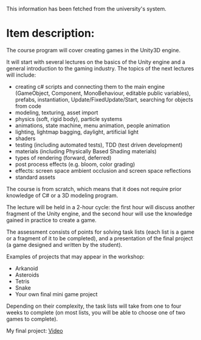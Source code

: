 This information has been fetched from the university's system.

# Item description:

The course program will cover creating games in the Unity3D engine.

It will start with several lectures on the basics of the Unity engine and a general introduction to the gaming industry.
The topics of the next lectures will include:

* creating c# scripts and connecting them to the main engine (GameObject, Component, MonoBehaviour, editable public variables), prefabs, instantiation, Update/FixedUpdate/Start, searching for objects from code
* modeling, texturing, asset import
* physics (soft, rigid body), particle systems
* animations, state machine, menu animation, people animation
* lighting, lightmap bagging, daylight, artificial light
* shaders
* testing (including automated tests), TDD (test driven development)
* materials (including Physically Based Shading materials)
* types of rendering (forward, deferred)
* post process effects (e.g. bloom, color grading)
* effects: screen space ambient occlusion and screen space reflections
* standard assets

The course is from scratch, which means that it does not require prior knowledge of C# or a 3D modeling program.

The lecture will be held in a 2-hour cycle: the first hour will discuss another fragment of the Unity engine, and the second hour will use the knowledge gained in practice to create a game.

The assessment consists of points for solving task lists (each list is a game or a fragment of it to be completed), and a presentation of the final project (a game designed and written by the student).

Examples of projects that may appear in the workshop:

* Arkanoid
* Asteroids
* Tetris
* Snake
* Your own final mini game project

Depending on their complexity, the task lists will take from one to four weeks to complete (on most lists, you will be able to choose one of two games to complete).

My final project: [Video](https://drive.google.com/file/d/1HWCp3GtYqrnZUgt9PkuLPs4hmr9HOKvk/view?usp=sharing)
